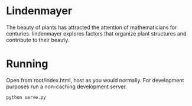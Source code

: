 Lindenmayer
============

The beauty of plants has attracted the attention of mathematicians for centuries. lindenmayer explores factors that organize plant structures and contribute to their beauty.

Running
=======

Open from root/index.html, host as you would normally. For development purposes run a non-caching development server.

```
python serve.py
```

